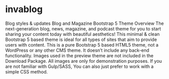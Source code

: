 # invablog
Blog styles &amp; updates
Blog and Magazine Bootstrap 5 Theme
Overview
The next-generation blog, news, magazine, and podcast theme for you to start sharing your content today with beautiful aesthetics! This minimal & clean Bootstrap 5 based theme is ideal for all types of sites that aim to provide users with content.
This is a pure Bootstrap 5 based HTML5 theme, not a WordPress or any other CMS theme. It doesn’t include any back-end functionality.
Images used in the preview theme are not included in the Download Package. All images are only for demonstration purposes.
If you are not familiar with Gulp/SASS, You can also just prefer to work with a simple CSS method. 
